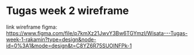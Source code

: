 # Tugas week 2 wireframe

link wireframe figma:
https://www.figma.com/file/p7kmXz21JwvY3Bw6TGYmzI/Wisata---Tugas-week-1-rakamin?type=design&node-id=0%3A1&mode=design&t=C8YZ6R75SUOlNFPk-1